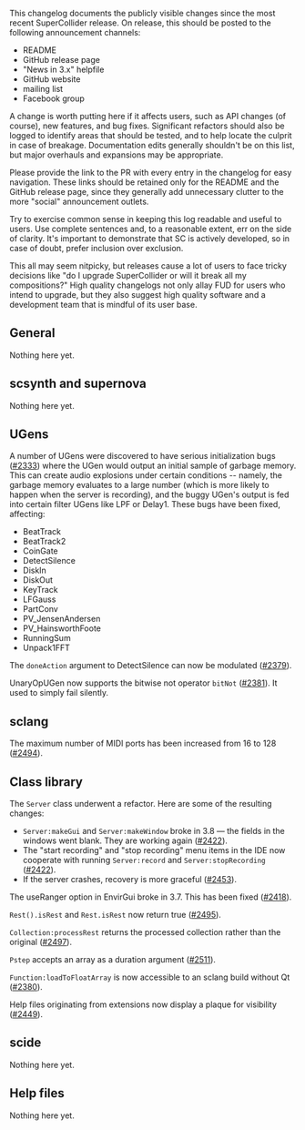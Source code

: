 This changelog documents the publicly visible changes since the most recent SuperCollider release. On release, this should be posted to the following announcement channels:

- README
- GitHub release page
- "News in 3.x" helpfile
- GitHub website
- mailing list
- Facebook group

A change is worth putting here if it affects users, such as API changes (of course), new features, and bug fixes. Significant refactors should also be logged to identify areas that should be tested, and to help locate the culprit in case of breakage. Documentation edits generally shouldn't be on this list, but major overhauls and expansions may be appropriate.

Please provide the link to the PR with every entry in the changelog for easy navigation. These links should be retained only for the README and the GitHub release page, since they generally add unnecessary clutter to the more "social" announcement outlets.

Try to exercise common sense in keeping this log readable and useful to users. Use complete sentences and, to a reasonable extent, err on the side of clarity. It's important to demonstrate that SC is actively developed, so in case of doubt, prefer inclusion over exclusion.

This all may seem nitpicky, but releases cause a lot of users to face tricky decisions like "do I upgrade SuperCollider or will it break all my compositions?" High quality changelogs not only allay FUD for users who intend to upgrade, but they also suggest high quality software and a development team that is mindful of its user base.

## General ##

Nothing here yet.

## scsynth and supernova ##

Nothing here yet.

## UGens ##

A number of UGens were discovered to have serious initialization bugs ([#2333](https://github.com/supercollider/supercollider/issues/2333)) where the UGen would output an initial sample of garbage memory. This can create audio explosions under certain conditions -- namely, the garbage memory evaluates to a large number (which is more likely to happen when the server is recording), and the buggy UGen's output is fed into certain filter UGens like LPF or Delay1. These bugs have been fixed, affecting:

- BeatTrack
- BeatTrack2
- CoinGate
- DetectSilence
- DiskIn
- DiskOut
- KeyTrack
- LFGauss
- PartConv
- PV_JensenAndersen
- PV_HainsworthFoote
- RunningSum
- Unpack1FFT

The `doneAction` argument to DetectSilence can now be modulated ([#2379](https://github.com/supercollider/supercollider/pull/2379)).

UnaryOpUGen now supports the bitwise not operator `bitNot` ([#2381](https://github.com/supercollider/supercollider/pull/2381)). It used to simply fail silently.

## sclang ##

The maximum number of MIDI ports has been increased from 16 to 128 ([#2494](https://github.com/supercollider/supercollider/pull/2494)).

## Class library ##

The `Server` class underwent a refactor. Here are some of the resulting changes:

- `Server:makeGui` and `Server:makeWindow` broke in 3.8 — the fields in the windows went blank. They are working again ([#2422](https://github.com/supercollider/supercollider/pull/2422)).
- The "start recording" and "stop recording" menu items in the IDE now cooperate with running `Server:record` and `Server:stopRecording` ([#2422](https://github.com/supercollider/supercollider/pull/2422)).
- If the server crashes, recovery is more graceful ([#2453](https://github.com/supercollider/supercollider/pull/2453)).

The useRanger option in EnvirGui broke in 3.7. This has been fixed ([#2418](https://github.com/supercollider/supercollider/pull/2418)).

`Rest().isRest` and `Rest.isRest` now return true ([#2495](https://github.com/supercollider/supercollider/pull/2495)).

`Collection:processRest` returns the processed collection rather than the original ([#2497](https://github.com/supercollider/supercollider/pull/2497)).

`Pstep` accepts an array as a duration argument ([#2511](https://github.com/supercollider/supercollider/pull/2511)).

`Function:loadToFloatArray` is now accessible to an sclang build without Qt ([#2380](https://github.com/supercollider/supercollider/pull/2380)).

Help files originating from extensions now display a plaque for visibility ([#2449](https://github.com/supercollider/supercollider/pull/2449)).

## scide ##

Nothing here yet.

## Help files ##

Nothing here yet.